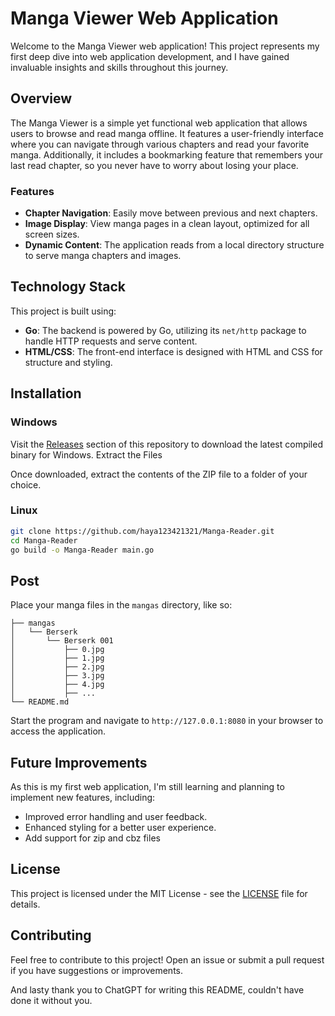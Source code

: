 # Manga Viewer Web Application

Welcome to the Manga Viewer web application! This project represents my first deep dive into web application development, and I have gained invaluable insights and skills throughout this journey.

## Overview

The Manga Viewer is a simple yet functional web application that allows users to browse and read manga offline. It features a user-friendly interface where you can navigate through various chapters and read your favorite manga. Additionally, it includes a bookmarking feature that remembers your last read chapter, so you never have to worry about losing your place.

### Features

- **Chapter Navigation**: Easily move between previous and next chapters.
- **Image Display**: View manga pages in a clean layout, optimized for all screen sizes.
- **Dynamic Content**: The application reads from a local directory structure to serve manga chapters and images.

## Technology Stack

This project is built using:

- **Go**: The backend is powered by Go, utilizing its `net/http` package to handle HTTP requests and serve content.
- **HTML/CSS**: The front-end interface is designed with HTML and CSS for structure and styling.

## Installation

### Windows
Visit the [Releases](https://github.com/haya123421321/Manga-Reader/releases) section of this repository to download the latest compiled binary for Windows.
Extract the Files

Once downloaded, extract the contents of the ZIP file to a folder of your choice.

### Linux
   ```bash
   git clone https://github.com/haya123421321/Manga-Reader.git
   cd Manga-Reader
   go build -o Manga-Reader main.go
   ```

## Post
Place your manga files in the `mangas` directory, like so:
```
├── mangas
│   └── Berserk
│       └── Berserk 001
│           ├── 0.jpg
│           ├── 1.jpg
│           ├── 2.jpg
│           ├── 3.jpg
│           ├── 4.jpg
│           ├── ...
└── README.md

```


Start the program and  navigate to `http://127.0.0.1:8080` in your browser to access the application.

## Future Improvements

As this is my first web application, I'm still learning and planning to implement new features, including:

- Improved error handling and user feedback.
- Enhanced styling for a better user experience.
- Add support for zip and cbz files

## License

This project is licensed under the MIT License - see the [LICENSE](LICENSE) file for details.

## Contributing

Feel free to contribute to this project! Open an issue or submit a pull request if you have suggestions or improvements.

And lasty thank you to ChatGPT for writing this README, couldn't have done it without you.
